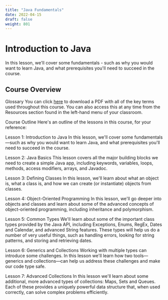 ```yaml
---
title: "Java Fundamentals"
date: 2022-04-15
draft: false
weight: 801
---
```


# Introduction to Java

In this lesson, we'll cover some fundamentals - such as why you would want to learn Java, and what prerequisites you'll need to succeed in the course.

## Course Overview

Glossary
You can click [here](https://video.udacity-data.com/topher/2021/January/5fef31c7_jpnd-c1-java-fundamentals-glossary/jpnd-c1-java-fundamentals-glossary.pdf) to download a PDF with all of the key terms used throughout this course. You can also access this at any time from the Resources section found in the left-hand menu of your classroom.

Course Outline
Here's an outline of the lessons in this course, for your reference:

Lesson 1: Introduction to Java
In this lesson, we'll cover some fundamentals—such as why you would want to learn Java, and what prerequisites you'll need to succeed in the course.

Lesson 2: Java Basics
This lesson covers all the major building blocks we need to create a simple Java app, including keywords, variables, loops, methods, access modifiers, arrays, and Javadoc.

Lesson 3: Defining Classes
In this lesson, we'll learn about what an object is, what a class is, and how we can create (or instantiate) objects from classes.

Lesson 4: Object-Oriented Programming
In this lesson, we'll go deeper into objects and classes and learn about some of the advanced concepts of object-oriented programming, including inheritance and polymorphism.

Lesson 5: Common Types
We'll learn about some of the important class types provided by the Java API, including Exceptions, Enums, RegEx, Dates and Calendar, and advanced String features. These types will help us do a number of very useful things, such as handling errors, looking for string patterns, and storing and retrieving dates.

Lesson 6: Generics and Collections
Working with multiple types can introduce some challenges. In this lesson we'll learn how two tools—generics and collections—can help us address these challenges and make our code type safe.

Lesson 7: Advanced Collections
In this lesson we'll learn about some additional, more advanced types of collections: Maps, Sets and Queues. Each of these provides a uniquely powerful data structure that, when used correctly, can solve complex problems efficiently.

